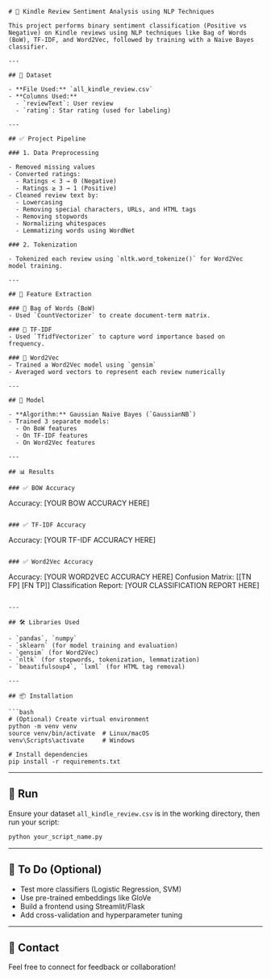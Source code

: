 ```
# 📘 Kindle Review Sentiment Analysis using NLP Techniques

This project performs binary sentiment classification (Positive vs Negative) on Kindle reviews using NLP techniques like Bag of Words (BoW), TF-IDF, and Word2Vec, followed by training with a Naive Bayes classifier.

---

## 📁 Dataset

- **File Used:** `all_kindle_review.csv`
- **Columns Used:**
  - `reviewText`: User review
  - `rating`: Star rating (used for labeling)

---

## ✅ Project Pipeline

### 1. Data Preprocessing

- Removed missing values
- Converted ratings:
  - Ratings < 3 → 0 (Negative)
  - Ratings ≥ 3 → 1 (Positive)
- Cleaned review text by:
  - Lowercasing
  - Removing special characters, URLs, and HTML tags
  - Removing stopwords
  - Normalizing whitespaces
  - Lemmatizing words using WordNet

### 2. Tokenization

- Tokenized each review using `nltk.word_tokenize()` for Word2Vec model training.

---

## 🧠 Feature Extraction

### 🔹 Bag of Words (BoW)
- Used `CountVectorizer` to create document-term matrix.

### 🔹 TF-IDF
- Used `TfidfVectorizer` to capture word importance based on frequency.

### 🔹 Word2Vec
- Trained a Word2Vec model using `gensim`
- Averaged word vectors to represent each review numerically

---

## 🤖 Model

- **Algorithm:** Gaussian Naive Bayes (`GaussianNB`)
- Trained 3 separate models:
  - On BoW features
  - On TF-IDF features
  - On Word2Vec features

---

## 📊 Results

### ✅ BOW Accuracy
```
Accuracy: [YOUR BOW ACCURACY HERE]
```

### ✅ TF-IDF Accuracy
```
Accuracy: [YOUR TF-IDF ACCURACY HERE]
```

### ✅ Word2Vec Accuracy
```
Accuracy: [YOUR WORD2VEC ACCURACY HERE]
Confusion Matrix:
[[TN FP]
 [FN TP]]
Classification Report:
[YOUR CLASSIFICATION REPORT HERE]
```

---

## 🛠 Libraries Used

- `pandas`, `numpy`
- `sklearn` (for model training and evaluation)
- `gensim` (for Word2Vec)
- `nltk` (for stopwords, tokenization, lemmatization)
- `beautifulsoup4`, `lxml` (for HTML tag removal)

---

## 📦 Installation

```bash
# (Optional) Create virtual environment
python -m venv venv
source venv/bin/activate  # Linux/macOS
venv\Scripts\activate     # Windows

# Install dependencies
pip install -r requirements.txt
```

---

## 🚀 Run

Ensure your dataset `all_kindle_review.csv` is in the working directory, then run your script:

```bash
python your_script_name.py
```

---

## 📌 To Do (Optional)

- Test more classifiers (Logistic Regression, SVM)
- Use pre-trained embeddings like GloVe
- Build a frontend using Streamlit/Flask
- Add cross-validation and hyperparameter tuning

---

## 📧 Contact

Feel free to connect for feedback or collaboration!
```
